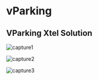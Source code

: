 # vParking
VParking Xtel Solution
----------------------

![capture1](https://cloud.githubusercontent.com/assets/14974542/21088026/4a7b8580-c05e-11e6-879d-7cd160b29570.PNG)

![capture2](https://cloud.githubusercontent.com/assets/14974542/21088028/4ee71b34-c05e-11e6-9a31-ace904ec8750.PNG)

![capture3](https://cloud.githubusercontent.com/assets/14974542/21088029/5111ff82-c05e-11e6-9f9a-262f8ebf0458.PNG) 